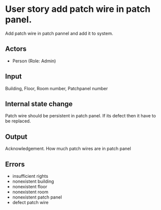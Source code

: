 # User story add patch wire in patch panel.

Add patch wire in patch pannel and add it to system.

## Actors

* Person (Role: Admin)

## Input

Building, Floor, Room number, Patchpanel number

## Internal state change

Patch wire should be persistent in patch panel. 
If its defect then it have to be replaced.

## Output 

Acknowledgement. How much patch wires are in patch panel

## Errors

* insufficient rights
* nonexistent building
* nonexistent floor
* nonexistent room 
* nonexistent patch panel
* defect patch wire
